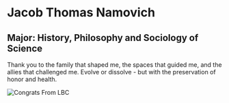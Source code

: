 # Jacob Thomas Namovich

## Major: History, Philosophy and Sociology of Science

Thank you to the family that shaped me, the spaces that guided me, and the allies that challenged me. Evolve or dissolve - but with the preservation of honor and health.


<img class="markdownImage" src="./markdownAssetPath/Congrats-from-LBC.png" alt="Congrats From LBC"/>


